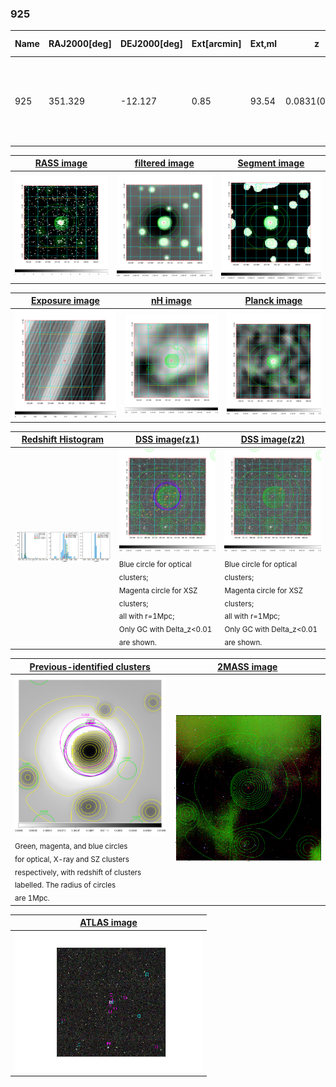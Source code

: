 <div STYLE="page-break-after: always;"></div>

### 925

|Name|RAJ2000[deg]|DEJ2000[deg] |Ext[arcmin]| Ext,ml | z | z_src| C|GC(XSZ,Delta_z<0.01)| GC(OPT,Delta_z<0.01)|GC| R_sig[arcmin] | R500[arcmin] | R500[Mpc]| CRsig[c/s] | CR500[c/s] |L500[1E44 erg/s]|F500[1E-12 erg/s/cm^2]| M500[1E14 Msun]|Tx[keV]|Cnt_sig|Beta|Rc[arcmin]|Comment|Alias|
|---|---|---|---|---|---|------|---|--------|---------|----------|---|---|---|---|---|---|---|---|---|---|---|---|---|---|
|925| 351.329| -12.127| 0.85| 93.54| 0.0831(0.005)| z1, z_xsz| B| L03, MCXC, PSZ2, SPI, Tar, XB| A, N, W| A, L03, MCXC, N, PSZ2, SPI, Tar, W, XB| 23.712| 12.349| 1.158| 1.048(0.082)| 0.971(0.076)| 3.245(0.100)| 18.966(0.587)| 4.78(0.07)| 5.77(0.06)| 350.0| 0.826(-0.069+0.086)| 2.390(-0.374+0.412)| -| k019|

|[RASS image](../image/925/925_img.pdf)|[filtered image](../image/925/925_fil.pdf)|[Segment image](../image/925/925_seg.pdf)|
|-------------------|--------------------|-------------------|
| <img src="../image/925/925_img.png" width="300">  | <img src="../image/925/925_fil.png" width="300">   | <img src="../image/925/925_seg.png" width="300">  |

|[Exposure image](../image/925/925_mex.pdf)| [nH image](../image/925/925_nh.pdf)| [Planck image](../image/925/925_p.pdf)|
|-------------------|--------------------|-------------------|
|<img src="../image/925/925_mex.png" width="300">   | <img src="../image/925/925_nh.png" width="300">    | <img src="../image/925/925_p.png" width="300"> |

|[Redshift Histogram](../image/925/925_zg.pdf) | [DSS image(z1)](../image/925/925_dss_z1.pdf)      |  [DSS image(z2)](../image/925/925_dss_z2.pdf)    |
|-------------------|--------------------|-------------------|
|<img src="../image/925/925_zg.png" width="300"> |<img src="../image/925/925_dss_z1.png" width="300"> <sub><br>Blue circle for optical clusters; <br>Magenta circle for XSZ clusters; <br>all with r=1Mpc; <br>Only GC with Delta_z<0.01 are shown. </sub>| <img src="../image/925/925_dss_z2.png" width="300"><sub><br>Blue circle for optical clusters; <br>Magenta circle for XSZ clusters; <br>all with r=1Mpc; <br>Only GC with Delta_z<0.01 are shown. </sub> |

|[Previous-identified clusters](../image/925/925_gc.pdf) | [2MASS image](../image/925/925_2mass.pdf)      |
|-------------------|-------------------|
|<img src=../image/925/925_gc.png width="300"> <br><sub>Green, magenta, and blue circles <br>for optical, X-ray and SZ clusters <br>respectively, with redshift of clusters <br>labelled. The radius of circles <br>are 1Mpc.</sub>|<img src="../image/925/925_2mass.png" width="300">  |

|[ATLAS image](../image/925/925_s.pdf)        |
|-------------------|
| <img src="../image/925/925_s.png" width="300">  |
